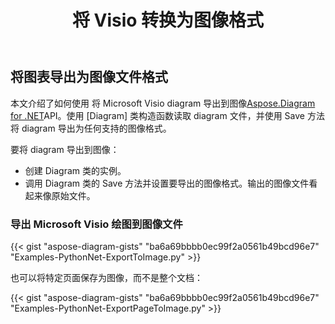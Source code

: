 ﻿---
title: 将 Visio 转换为图像格式
linktitle: 将 Visio 转换为图像
type: docs
weight: 20
url: /zh/python-net/convert-visio-to-image/
description: This topic show you how to Aspose.Diagram allows to convert Visio to various images formats. Convert Visio,VSD, VSS, VDW, VST, VSDX, VSSX, VSTX, VSDM, VSTM,VSSM to PNG, JPEG, BMP images with a few lines of code.
---
## **将图表导出为图像文件格式**
本文介绍了如何使用 将 Microsoft Visio diagram 导出到图像[Aspose.Diagram for .NET](https://products.aspose.com/diagram/python-net/)API。使用 [Diagram] 类构造函数读取 diagram 文件，并使用 Save 方法将 diagram 导出为任何支持的图像格式。

要将 diagram 导出到图像：

- 创建 Diagram 类的实例。
- 调用 Diagram 类的 Save 方法并设置要导出的图像格式。输出的图像文件看起来像原始文件。
### **导出 Microsoft Visio 绘图到图像文件**
{{< gist "aspose-diagram-gists" "ba6a69bbbb0ec99f2a0561b49bcd96e7" "Examples-PythonNet-ExportToImage.py" >}}

也可以将特定页面保存为图像，而不是整个文档：

{{< gist "aspose-diagram-gists" "ba6a69bbbb0ec99f2a0561b49bcd96e7" "Examples-PythonNet-ExportPageToImage.py" >}}